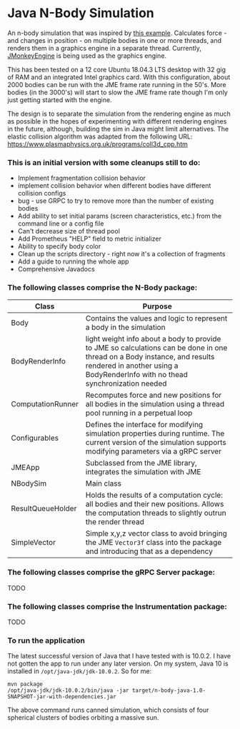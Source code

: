 # Java N-Body Simulation

An n-body simulation that was inspired by [this example](http://physics.princeton.edu/~fpretori/Nbody/code.htm). Calculates force - and changes in position - on multiple bodies in one or more threads, and renders them in a graphics engine in a separate thread. Currently, [JMonkeyEngine](https://jmonkeyengine.org/) is being used as the graphics engine.

This has been tested on a 12 core Ubuntu 18.04.3 LTS desktop with 32 gig of RAM and an integrated Intel graphics card. With this configuration, about 2000 bodies can be run with the JME frame rate running in the 50's. More bodies (in the 3000's) will start to slow the JME frame rate though I'm only just getting started with  the engine.

The design is to separate the simulation from the rendering engine as much as possible in the hopes of experimenting with different rendering engines in the future, although, building the sim in Java might limit alternatives. The elastic collision algorithm was adapted from the following URL: https://www.plasmaphysics.org.uk/programs/coll3d_cpp.htm

### This is an initial version with some cleanups still to do: 

* Implement fragmentation collision behavior
* implement collision behavior when different bodies have different collision configs
* bug - use GRPC to try to remove more than the number of existing bodies
* Add ability to set initial params (screen characteristics, etc.) from the command line or a config file
* Can't decrease size of thread pool
* Add Prometheus "HELP" field to metric initializer
* Ability to specify body color
* Clean up the scripts directory - right now it's a collection of fragments
* Add a guide to running the whole app
* Comprehensive Javadocs

### The following classes comprise the N-Body package:

| Class | Purpose |
|-------|---------|
| Body | Contains the values and logic to represent a body in the simulation |
| BodyRenderInfo | light weight info about a body to provide to JME so calculations can be done in one thread on a Body instance, and results rendered in another using a BodyRenderInfo with no thead synchronization needed|
| ComputationRunner | Recomputes force and new positions for all bodies in the simulation using a thread pool running in a perpetual loop|
| Configurables | Defines the interface for modifying simulation properties during runtime. The current version of the simulation supports modifying parameters via a gRPC server|
| JMEApp | Subclassed from the JME library, integrates the simulation with JME |
| NBodySim | Main class |
| ResultQueueHolder | Holds the results of a computation cycle: all bodies and their new positions. Allows the computation threads to slightly outrun the render thread |
| SimpleVector | Simple x,y,z vector class to avoid bringing the JME `Vector3f` class into the package and introducing that as a dependency |

### The following classes comprise the gRPC Server package:

TODO

### The following classes comprise the Instrumentation package:

TODO

### To run the application
The latest successful version of Java that I have tested with is 10.0.2. I have not gotten the app to run under any later version. On my system, Java 10 is installed in `/opt/java-jdk/jdk-10.0.2`. So for me:

```
mvn package
/opt/java-jdk/jdk-10.0.2/bin/java -jar target/n-body-java-1.0-SNAPSHOT-jar-with-dependencies.jar
```

The above command runs canned simulation, which consists of four spherical clusters of bodies orbiting a massive sun.


